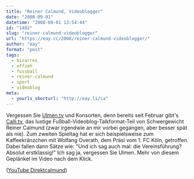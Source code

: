 ```yaml
---
title: "Reiner Calmund, Videoblogger"
date: "2008-09-01"
datetime: "2008-09-01 13:54:44"
id: "1482"
slug: "reiner-calmund-videoblogger"
url: "https://eay.cc/2008/reiner-calmund-videoblogger/"
author: "eay"
format: "post"
tags:
  - bizarres
  - effzeh
  - fussball
  - reiner-calmund
  - sport
  - videoblog
meta:
  - yourls_shorturl: "http://eay.li/ca"
---
```


Vergessen Sie [Ulmen.tv](//eay.cc/2008/neues-von-den-neuen-freunden/) und Konsorten, denn bereits seit Februar gibt's [Calli.tv](http://anonym.to/?http://www.calli.tv/), das lustige Fußball-Videoblog-Talkformat-Teil von Schwergewicht Reiner Calmund (zwar irgendwie an mir vorbei gegangen, aber besser spät als nie). Zum zweiten Spieltag hat er sich beispielsweise zum Kaffeekränzchen mit Wolfang Overath, dem Präsi vom 1. FC Köln, getroffen. Dabei fallen dann Sätze wie: "Und ich sag auch mal: die Vereinsführung? Absolut erstklassig!" Ich sag ja, vergessen Sie Ulmen. Mehr von diesem Geplänkel im Video nach dem Klick.

 ([YouTube Direktcalmund](http://www.youtube.com/watch?v=bG6Ivi72Apc))
